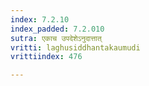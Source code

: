 ```yaml
---
index: 7.2.10
index_padded: 7.2.010
sutra: एकाच उपदेशेऽनुदात्तात्‌
vritti: laghusiddhantakaumudi
vrittiindex: 476

---
```

